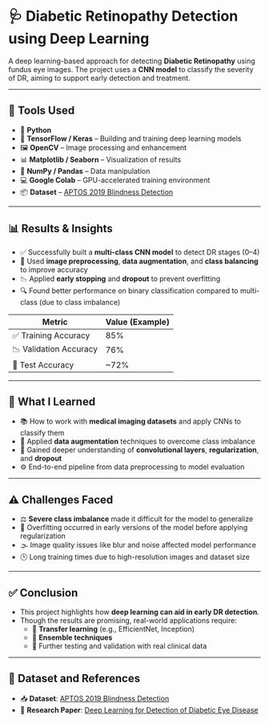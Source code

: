 # 🩺 Diabetic Retinopathy Detection using Deep Learning

A deep learning-based approach for detecting **Diabetic Retinopathy** using fundus eye images. The project uses a **CNN model** to classify the severity of DR, aiming to support early detection and treatment.

---

## 🚀 Tools Used

- 🐍 **Python**
- 🧠 **TensorFlow / Keras** – Building and training deep learning models
- 🖼️ **OpenCV** – Image processing and enhancement
- 📊 **Matplotlib / Seaborn** – Visualization of results
- 📁 **NumPy / Pandas** – Data manipulation
- 💻 **Google Colab** – GPU-accelerated training environment
- 📦 **Dataset** – [APTOS 2019 Blindness Detection](https://www.kaggle.com/competitions/aptos2019-blindness-detection)

---

## 📊 Results & Insights

- ✅ Successfully built a **multi-class CNN model** to detect DR stages (0–4)
- 🧪 Used **image preprocessing**, **data augmentation**, and **class balancing** to improve accuracy
- 📉 Applied **early stopping** and **dropout** to prevent overfitting
- 🔍 Found better performance on binary classification compared to multi-class (due to class imbalance)

| Metric | Value (Example) |
|--------|-----------------|
| ✅ Training Accuracy | 85% |
| 📉 Validation Accuracy | 76% |
| 🧪 Test Accuracy | ~72% |



---

## 🧠 What I Learned

- 📚 How to work with **medical imaging datasets** and apply CNNs to classify them
- 🧪 Applied **data augmentation** techniques to overcome class imbalance
- 🧠 Gained deeper understanding of **convolutional layers**, **regularization**, and **dropout**
- ⚙️ End-to-end pipeline from data preprocessing to model evaluation

---

## ⚠️ Challenges Faced

- ⚖️ **Severe class imbalance** made it difficult for the model to generalize
- 🔁 Overfitting occurred in early versions of the model before applying regularization
- 🌫️ Image quality issues like blur and noise affected model performance
- 🕒 Long training times due to high-resolution images and dataset size

---

## ✅ Conclusion

- This project highlights how **deep learning can aid in early DR detection**.
- Though the results are promising, real-world applications require:
  - 🔁 **Transfer learning** (e.g., EfficientNet, Inception)
  - 🧠 **Ensemble techniques**
  - 🧪 Further testing and validation with real clinical data

---

## 📂 Dataset and References

- 📥 **Dataset**: [APTOS 2019 Blindness Detection](https://www.kaggle.com/competitions/aptos2019-blindness-detection)
- 📄 **Research Paper**: [Deep Learning for Detection of Diabetic Eye Disease](https://www.ncbi.nlm.nih.gov/pmc/articles/PMC6381472/)
